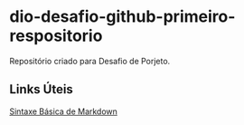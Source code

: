 # dio-desafio-github-primeiro-respositorio
Repositório criado para Desafio de Porjeto.


## Links Úteis
[Sintaxe Básica de Markdown](https://www.markdownguide.org/basic-syntax/)
